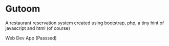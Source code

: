 # Gutoom
A restaurant reservation system created using bootstrap, php,  a tiny hint of javascript and html (of course)


Web Dev App (Passsed)
